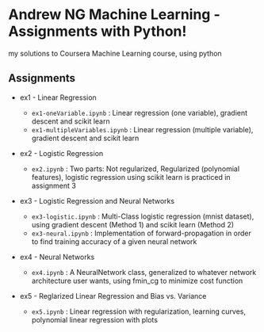 # Andrew NG Machine Learning - Assignments with Python!
my solutions to Coursera Machine Learning course, using python

## Assignments

* ex1 - Linear Regression
  * `ex1-oneVariable.ipynb` : Linear regression (one variable), gradient descent and scikit learn
  * `ex1-multipleVariables.ipynb` : Linear regression (multiple variable), gradient descent and scikit learn

* ex2 - Logistic Regression
  * `ex2.ipynb` : Two parts: Not regularized, Regularized (polynomial features), logistic regression using scikit learn is practiced in assignment 3

* ex3 - Logistic Regression and Neural Networks
  * `ex3-logistic.ipynb` : Multi-Class logistic regression (mnist dataset), using gradient descent (Method 1) and scikit learn (Method 2)
  * `ex3-neural.ipynb` : Implementation of forward-propagation in order to find training accuracy of a given neural network

* ex4 - Neural Networks
  * `ex4.ipynb` : A NeuralNetwork class, generalized to whatever network architecture user wants, using fmin_cg to minimize cost function

* ex5 - Reglarized Linear Regression and Bias vs. Variance
  * `ex5.ipynb` : Linear regression with regularization, learning curves, polynomial linear regression with plots
